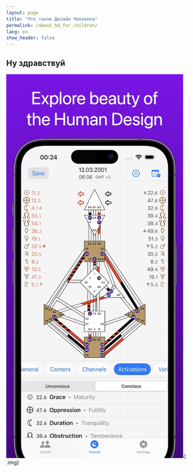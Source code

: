 ```yaml
---
layout: page
title: "Что такое Дизайн Человека"
permalink: /about_hd_for_children/
lang: en
show_header: false
---
```


## Ну здравствуй

![Alt text](/assets/images/app_screen.jpg){: .img}

